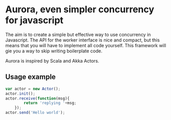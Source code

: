 Aurora, even simpler concurrency for javascript
===============================================

The aim is to create a simple but effective way to use concurrency in Javascript. The API for the worker interface is nice and compact, but this means that you will have to implement all code yourself. This framework will gie you a way to skip writing boilerplate code.

Aurora is inspired by Scala and Akka Actors. 

Usage example
-------------

```javascript
var actor = new Actor();
actor.init();
actor.receive(function(msg){
		return 'replying '+msg;
	});
actor.send('Hello world');
```
